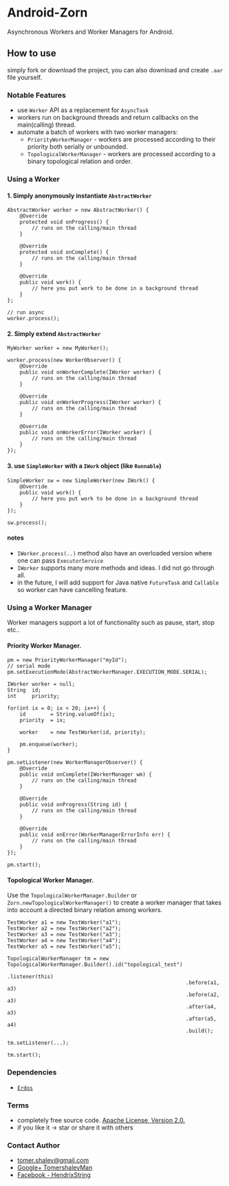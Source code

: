 # Android-Zorn
Asynchronous Workers and Worker Managers for Android.

## How to use
simply fork or download the project, you can also download and create `.aar` file yourself.

### Notable Features
* use `Worker` API as a replacement for `AsyncTask`
* workers run on background threads and return callbacks on the main(calling) thread.
* automate a batch of workers with two worker managers:
  * `PriorityWorkerManager` - workers are processed according to their priority both serially or unbounded.
  * `TopologicalWorkerManager` - workers are processed according to a binary topological relation and order.

### Using a Worker
#### 1. Simply anonymously instantiate `AbstractWorker`

```
AbstractWorker worker = new AbstractWorker() {
    @Override
    protected void onProgress() {
        // runs on the calling/main thread
    }

    @Override
    protected void onComplete() {
        // runs on the calling/main thread
    }

    @Override
    public void work() {
        // here you put work to be done in a background thread
    }
};

// run async
worker.process();

```
#### 2. Simply extend `AbstractWorker`

```
MyWorker worker = new MyWorker();

worker.process(new WorkerObserver() {
    @Override
    public void onWorkerComplete(IWorker worker) {
        // runs on the calling/main thread
    }

    @Override
    public void onWorkerProgress(IWorker worker) {
        // runs on the calling/main thread
    }

    @Override
    public void onWorkerError(IWorker worker) {
        // runs on the calling/main thread
    }
});

```

#### 3. use `SimpleWorker` with a `IWork` object (like `Runnable`)

```
SimpleWorker sw = new SimpleWorker(new IWork() {
    @Override
    public void work() {
        // here you put work to be done in a background thread
    }
});

sw.process();

```

####  notes
* `IWorker.process(..)` method also have an overloaded version where one can pass `ExecutorService`
* `IWorker` supports many more methods and ideas. I did not go through all.
* in the future, I will add support for Java native `FutureTask` and `Callable` so worker can have cancelling feature.

### Using a Worker Manager
Worker managers support a lot of functionality such as pause, start, stop etc..

#### Priority Worker Manager.
```
pm = new PriorityWorkerManager("myId");
// serial mode
pm.setExecutionMode(AbstractWorkerManager.EXECUTION_MODE.SERIAL);

IWorker worker = null;
String  id;
int     priority;

for(int ix = 0; ix < 20; ix++) {
    id        = String.valueOf(ix);
    priority  = ix;
    
    worker    = new TestWorker(id, priority);

    pm.enqueue(worker);
}

pm.setListener(new WorkerManagerObserver() {
    @Override
    public void onComplete(IWorkerManager wm) {
        // runs on the calling/main thread
    }

    @Override
    public void onProgress(String id) {
        // runs on the calling/main thread
    }

    @Override
    public void onError(WorkerManagerErrorInfo err) {
        // runs on the calling/main thread
    }
});

pm.start();
```

#### Topological Worker Manager.
Use the `TopologicalWorkerManager.Builder` or `Zorn.newTopologicalWorkerManager()`
to create a worker manager that takes into account a directed binary relation among workers.
```
TestWorker a1 = new TestWorker("a1");
TestWorker a2 = new TestWorker("a2");
TestWorker a3 = new TestWorker("a3");
TestWorker a4 = new TestWorker("a4");
TestWorker a5 = new TestWorker("a5");

TopologicalWorkerManager tm = new TopologicalWorkerManager.Builder().id("topological_test")
                                                          .listener(this)
                                                          .before(a1, a3)
                                                          .before(a2, a3)
                                                          .after(a4, a3)
                                                          .after(a5, a4)
                                                          .build();
                                                          
tm.setListener(...);

tm.start();                                                          
```



### Dependencies
* [`Erdos`](https://github.com/HendrixString/Erdos-Graph-framework)

### Terms
* completely free source code. [Apache License, Version 2.0.](http://www.apache.org/licenses/LICENSE-2.0)
* if you like it -> star or share it with others

### Contact Author
* [tomer.shalev@gmail.com](tomer.shalev@gmail.com)
* [Google+ TomershalevMan](https://plus.google.com/+TomershalevMan/about)
* [Facebook - HendrixString](https://www.facebook.com/HendrixString)
